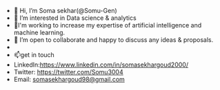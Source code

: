- 👋 Hi, I’m Soma sekhar(@Somu-Gen)
- 👀 I’m interested in Data science & analytics
- 🌱I'm working to increase my expertise of artificial intelligence and machine learning.
- 💞️ I’m open to collaborate and happy to discuss any ideas & proposals.
- 
- 📫get in touch
- LinkedIn:https://www.linkedin.com/in/somasekhargoud2000/
- Twitter: https://twitter.com/Somu3004
- Email: somasekhargoud98@gmail.com

<!---
Somu-Gen/Somu-Gen is a ✨ special ✨ repository because its `README.md` (this file) appears on your GitHub profile.
You can click the Preview link to take a look at your changes.
--->
